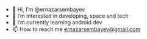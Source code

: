 - 👋 Hi, I’m @ernazarsembayev
- 👀 I’m interested in developing, space and tech
- 🌱 I’m currently learning android dev
- 📫 How to reach me ernazarsembayev@gmail.com

